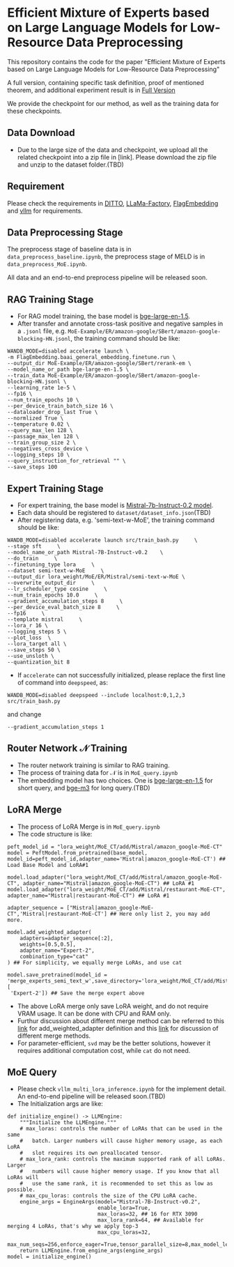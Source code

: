 # Efficient Mixture of Experts based on Large Language Models for Low-Resource Data Preprocessing
This repository contains the code for the paper "Efficient Mixture of Experts based on Large Language Models for
Low-Resource Data Preprocessing"

A full version, containing specific task definition, proof of mentioned theorem, and additional experiment result is in [Full Version](./supplementary/MELD_Full_Ver_V2.pdf)

We provide the checkpoint for our method, as well as the training data for these checkpoints. 

## Data Download
- Due to the large size of the data and checkpoint, we upload all the related checkpoint into a zip file in [link]. Please download the zip file and unzip to the dataset folder.(TBD)
## Requirement

Please check the requirements in [DITTO](https://github.com/megagonlabs/ditto), [LLaMa-Factory](https://github.com/hiyouga/LLaMA-Factory), [FlagEmbedding](https://github.com/FlagOpen/FlagEmbedding) and [vllm](https://github.com/vllm-project/vllm) for requirements.

## Data Preprocessing Stage

The preprocess stage of baseline data is in `data_preprocess_baseline.ipynb`, the preprocess stage of MELD is in `data_preprocess_MoE.ipynb`.

All data and an end-to-end preprocess pipeline will be released soon.

## RAG Training Stage 

- For RAG model training, the base model is [bge-large-en-1.5](https://huggingface.co/BAAI/bge-large-en-v1.5).
- After transfer and annotate cross-task positive and negative samples in a `.jsonl` file, e.g. `MoE-Example/ER/amazon-google/SBert/amazon-google-blocking-HN.jsonl`, the training command should be like:
```
WANDB_MODE=disabled accelerate launch \
-m FlagEmbedding.baai_general_embedding.finetune.run \
--output_dir MoE-Example/ER/amazon-google/SBert/rerank-em \
--model_name_or_path bge-large-en-1.5 \
--train_data MoE-Example/ER/amazon-google/SBert/amazon-google-blocking-HN.jsonl \
--learning_rate 1e-5 \
--fp16 \
--num_train_epochs 10 \
--per_device_train_batch_size 16 \
--dataloader_drop_last True \
--normlized True \
--temperature 0.02 \
--query_max_len 128 \
--passage_max_len 128 \
--train_group_size 2 \
--negatives_cross_device \
--logging_steps 10 \
--query_instruction_for_retrieval "" \
--save_steps 100
```

## Expert Training Stage
- For expert training, the base model is [Mistral-7b-Instruct-0.2 model](https://huggingface.co/mistralai/Mistral-7B-Instruct-v0.2).
- Each data should be registered to `dataset/dataset_info.json`(TBD)
- After registering data, e.g. 'semi-text-w-MoE', the training command should be like:
```
WANDB_MODE=disabled accelerate launch src/train_bash.py     \
--stage sft     \
--model_name_or_path Mistral-7B-Instruct-v0.2    \
--do_train     \
--finetuning_type lora     \
--dataset semi-text-w-MoE     \
--output_dir lora_weight/MoE/ER/Mistral/semi-text-w-MoE \
--overwrite_output_dir     \
--lr_scheduler_type cosine     \
--num_train_epochs 10.0     \
--gradient_accumulation_steps 8     \
--per_device_eval_batch_size 8     \
--fp16     \
--template mistral     \
--lora_r 16 \
--logging_steps 5 \
--plot_loss  \
--lora_target all \
--save_steps 50 \
--use_unsloth \
--quantization_bit 8
```
- If `accelerate` can not successfully initialized, please replace the first line of command into `deepspeed`, as:
```
WANDB_MODE=disabled deepspeed --include localhost:0,1,2,3 src/train_bash.py
```
and change 
```
--gradient_accumulation_steps 1
```

## Router Network $\mathcal{N}$ Training
- The router network training is similar to RAG training.
- The process of training data for $\mathcal{N}$ is in `MoE_query.ipynb`
- The embedding model has two choices. One is [bge-large-en-1.5](https://huggingface.co/BAAI/bge-large-en-v1.5) for short query, and [bge-m3](https://huggingface.co/BAAI/bge-m3) for long query.(TBD)

## LoRA Merge
- The process of LoRA Merge is in `MoE_query.ipynb`
- The code structure is like:
```
peft_model_id = "lora_weight/MoE_CT/add/Mistral/amazon_google-MoE-CT" 
model = PeftModel.from_pretrained(base_model, model_id=peft_model_id,adapter_name='Mistral|amazon_google-MoE-CT') ## Load Base Model and LoRA#1

model.load_adapter("lora_weight/MoE_CT/add/Mistral/amazon_google-MoE-CT", adapter_name="Mistral|amazon_google-MoE-CT") ## LoRA #1
model.load_adapter("lora_weight/MoE_CT/add/Mistral/restaurant-MoE-CT", adapter_name="Mistral|restaurant-MoE-CT") ## LoRA #1

adapter_sequence = ["Mistral|amazon_google-MoE-CT",'Mistral|restaurant-MoE-CT'] ## Here only list 2, you may add more.

model.add_weighted_adapter(
    adapters=adapter_sequence[:2],
    weights=[0.5,0.5],
    adapter_name="Expert-2",
    combination_type="cat"
) ## For simplicity, we equally merge LoRAs, and use cat

model.save_pretrained(model_id = 'merge_experts_semi_text_w',save_directory='lora_weight/MoE_CT/add/Mistral/merge_experts_2/',selected_adapters=[
 'Expert-2']) ## Save the merge expert above
```
- The above LoRA merge only save LoRA weight, and do not require VRAM usage. It can be done with CPU and RAM only.
- Furthur discussion about different merge method can be referred to this [link](https://huggingface.co/docs/peft/main/en/package_reference/lora#peft.LoraModel.add_weighted_adapter) for add_weighted_adapter definition and this [link](https://github.com/huggingface/peft/issues/1155) for discussion of different merge methods.
- For parameter-efficient, `svd` may be the better solutions, however it requires additional computation cost, while `cat` do not need.

## MoE Query

- Please check `vllm_multi_lora_inference.ipynb` for the implement detail. An end-to-end pipeline will be released soon.(TBD)
- The Initialization args are like:
```
def initialize_engine() -> LLMEngine:
    """Initialize the LLMEngine."""
    # max_loras: controls the number of LoRAs that can be used in the same
    #   batch. Larger numbers will cause higher memory usage, as each LoRA
    #   slot requires its own preallocated tensor.
    # max_lora_rank: controls the maximum supported rank of all LoRAs. Larger
    #   numbers will cause higher memory usage. If you know that all LoRAs will
    #   use the same rank, it is recommended to set this as low as possible.
    # max_cpu_loras: controls the size of the CPU LoRA cache.
    engine_args = EngineArgs(model="Mistral-7B-Instruct-v0.2",
                             enable_lora=True,
                             max_loras=32, ## 16 for RTX 3090
                             max_lora_rank=64, ## Available for merging 4 LoRAs, that's why we apply top-3 
                             max_cpu_loras=32, 
                             max_num_seqs=256,enforce_eager=True,tensor_parallel_size=8,max_model_len=8192)
    return LLMEngine.from_engine_args(engine_args)
model = initialize_engine()
```
